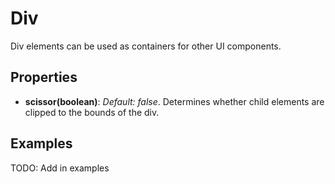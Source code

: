# Div

Div elements can be used as containers for other UI components.

## Properties

- **scissor(boolean)**: *Default: false*. Determines whether child elements are clipped to the bounds of the div.


## Examples
TODO: Add in examples
